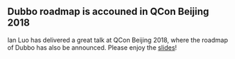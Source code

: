 Dubbo roadmap is accouned in QCon Beijing 2018
---

Ian Luo has delivered a great talk at QCon Beijing 2018, where the roadmap of Dubbo has also be announced. Please enjoy the [slides](https://github.com/dubbo/awesome-dubbo/raw/master/slides/qcon2018/dubbo-present-and-future.pdf)!

